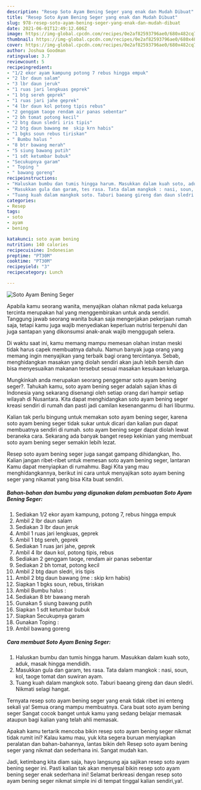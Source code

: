 ```yaml
---
description: "Resep Soto Ayam Bening Seger yang enak dan Mudah Dibuat"
title: "Resep Soto Ayam Bening Seger yang enak dan Mudah Dibuat"
slug: 978-resep-soto-ayam-bening-seger-yang-enak-dan-mudah-dibuat
date: 2021-06-01T12:49:12.606Z
image: https://img-global.cpcdn.com/recipes/0e2af82593796ae0/680x482cq70/soto-ayam-bening-seger-foto-resep-utama.jpg
thumbnail: https://img-global.cpcdn.com/recipes/0e2af82593796ae0/680x482cq70/soto-ayam-bening-seger-foto-resep-utama.jpg
cover: https://img-global.cpcdn.com/recipes/0e2af82593796ae0/680x482cq70/soto-ayam-bening-seger-foto-resep-utama.jpg
author: Joshua Goodman
ratingvalue: 3.7
reviewcount: 5
recipeingredient:
- "1/2 ekor ayam kampung potong 7 rebus hingga empuk"
- "2 lbr daun salam"
- "3 lbr daun jeruk"
- "1 ruas jari lengkuas geprek"
- "1 btg sereh geprek"
- "1 ruas jari jahe geprek"
- "4 lbr daun kol potong tipis rebus"
- "2 genggam taoge rendam air panas sebentar"
- "2 bh tomat potong kecil"
- "2 btg daun sledri iris tipis"
- "2 btg daun bawang me  skip krn habis"
- "1 bgks soun rebus tiriskan"
- " Bumbu halus "
- "8 btr bawang merah"
- "5 siung bawang putih"
- "1 sdt ketumbar bubuk"
- "Secukupnya garam"
- " Toping "
- " bawang goreng"
recipeinstructions:
- "Haluskan bumbu dan tumis hingga harum. Masukkan dalam kuah soto, aduk, masak hingga mendidih."
- "Masukkan gula dan garam, tes rasa. Tata dalam mangkok : nasi, soun, kol, taoge tomat dan suwiran ayam."
- "Tuang kuah dalam mangkok soto. Taburi baeang gireng dan daun sledri. Nikmati selagi hangat."
categories:
- Resep
tags:
- soto
- ayam
- bening

katakunci: soto ayam bening 
nutrition: 140 calories
recipecuisine: Indonesian
preptime: "PT30M"
cooktime: "PT30M"
recipeyield: "3"
recipecategory: Lunch

---
```



![Soto Ayam Bening Seger](https://img-global.cpcdn.com/recipes/0e2af82593796ae0/680x482cq70/soto-ayam-bening-seger-foto-resep-utama.jpg)

Apabila kamu seorang wanita, menyajikan olahan nikmat pada keluarga tercinta merupakan hal yang menggembirakan untuk anda sendiri. Tanggung jawab seorang  wanita bukan saja mengerjakan pekerjaan rumah saja, tetapi kamu juga wajib menyediakan keperluan nutrisi terpenuhi dan juga santapan yang dikonsumsi anak-anak wajib menggugah selera.

Di waktu  saat ini, kamu memang mampu memesan olahan instan meski tidak harus capek membuatnya dahulu. Namun banyak juga orang yang memang ingin menyajikan yang terbaik bagi orang tercintanya. Sebab, menghidangkan masakan yang diolah sendiri akan jauh lebih bersih dan bisa menyesuaikan makanan tersebut sesuai masakan kesukaan keluarga. 



Mungkinkah anda merupakan seorang penggemar soto ayam bening seger?. Tahukah kamu, soto ayam bening seger adalah sajian khas di Indonesia yang sekarang disenangi oleh setiap orang dari hampir setiap wilayah di Nusantara. Kita dapat menghidangkan soto ayam bening seger kreasi sendiri di rumah dan pasti jadi camilan kesenanganmu di hari liburmu.

Kalian tak perlu bingung untuk memakan soto ayam bening seger, karena soto ayam bening seger tidak sukar untuk dicari dan kalian pun dapat membuatnya sendiri di rumah. soto ayam bening seger dapat diolah lewat beraneka cara. Sekarang ada banyak banget resep kekinian yang membuat soto ayam bening seger semakin lebih lezat.

Resep soto ayam bening seger juga sangat gampang dihidangkan, lho. Kalian jangan ribet-ribet untuk memesan soto ayam bening seger, lantaran Kamu dapat menyiapkan di rumahmu. Bagi Kita yang mau menghidangkannya, berikut ini cara untuk menyajikan soto ayam bening seger yang nikamat yang bisa Kita buat sendiri.

<!--inarticleads1-->

##### Bahan-bahan dan bumbu yang digunakan dalam pembuatan Soto Ayam Bening Seger:

1. Sediakan 1/2 ekor ayam kampung, potong 7, rebus hingga empuk
1. Ambil 2 lbr daun salam
1. Sediakan 3 lbr daun jeruk
1. Ambil 1 ruas jari lengkuas, geprek
1. Ambil 1 btg sereh, geprek
1. Sediakan 1 ruas jari jahe, geprek
1. Ambil 4 lbr daun kol, potong tipis, rebus
1. Sediakan 2 genggam taoge, rendam air panas sebentar
1. Sediakan 2 bh tomat, potong kecil
1. Ambil 2 btg daun sledri, iris tipis
1. Ambil 2 btg daun bawang (me : skip krn habis)
1. Siapkan 1 bgks soun, rebus, tiriskan
1. Ambil  Bumbu halus :
1. Sediakan 8 btr bawang merah
1. Gunakan 5 siung bawang putih
1. Siapkan 1 sdt ketumbar bubuk
1. Siapkan Secukupnya garam
1. Gunakan  Toping :
1. Ambil  bawang goreng




<!--inarticleads2-->

##### Cara membuat Soto Ayam Bening Seger:

1. Haluskan bumbu dan tumis hingga harum. Masukkan dalam kuah soto, aduk, masak hingga mendidih.
1. Masukkan gula dan garam, tes rasa. Tata dalam mangkok : nasi, soun, kol, taoge tomat dan suwiran ayam.
1. Tuang kuah dalam mangkok soto. Taburi baeang gireng dan daun sledri. Nikmati selagi hangat.




Ternyata resep soto ayam bening seger yang enak tidak ribet ini enteng sekali ya! Semua orang mampu membuatnya. Cara buat soto ayam bening seger Sangat cocok banget untuk kamu yang sedang belajar memasak ataupun bagi kalian yang telah ahli memasak.

Apakah kamu tertarik mencoba bikin resep soto ayam bening seger nikmat tidak rumit ini? Kalau kamu mau, yuk kita segera buruan menyiapkan peralatan dan bahan-bahannya, lantas bikin deh Resep soto ayam bening seger yang nikmat dan sederhana ini. Sangat mudah kan. 

Jadi, ketimbang kita diam saja, hayo langsung aja sajikan resep soto ayam bening seger ini. Pasti kalian tak akan menyesal bikin resep soto ayam bening seger enak sederhana ini! Selamat berkreasi dengan resep soto ayam bening seger nikmat simple ini di tempat tinggal kalian sendiri,ya!.

